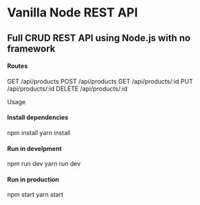 # Vanilla Node REST API

## Full CRUD REST API using Node.js with no framework

#### Routes

GET /api/products
POST /api/products
GET /api/products/:id
PUT /api/products/:id
DELETE /api/products/:id

Usage

#### Install dependencies

npm install
yarn install

#### Run in develpment

npm run dev
yarn run dev

#### Run in production

npm start
yarn start
